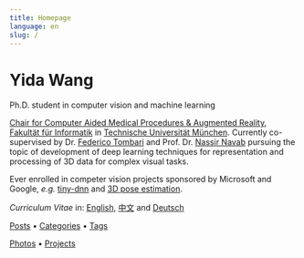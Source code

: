 ```yaml
---
title: Homepage
language: en
slug: /
---
```


# Yida Wang

Ph.D. student in computer vision and machine learning 

[Chair for Computer Aided Medical Procedures & Augmented Reality](http://campar.in.tum.de/WebHome), [Fakultät für Informatik](http://www.in.tum.de) in [Technische Universität München](https://www.tum.de/). 
Currently co-supervised by Dr. [Federico Tombari](http://campar.in.tum.de/Main/FedericoTombari) and Prof. Dr. [Nassir Navab](http://campar.in.tum.de/Main/NassirNavab) pursuing the topic of development of deep learning techniques for representation and processing of 3D data for complex visual tasks.

Ever enrolled in competer vision projects sponsored by Microsoft and Google, *e.g.* [tiny-dnn](https://github.com/tiny-dnn/tiny-dnn) and [3D pose estimation](https://github.com/opencv/opencv_contrib/tree/master/modules/cnn_3dobj).

*Curriculum Vitae* in: [English](/resume_YidaWang.pdf), [中文](/王一达简历.pdf) and [Deutsch](/fortsetzen_YidaWang.pdf)

[Posts](/posts/) &bull; [Categories](/categories/) &bull; [Tags](/tags/)

[Photos](/photos/) &bull; [Projects](/projects/)

